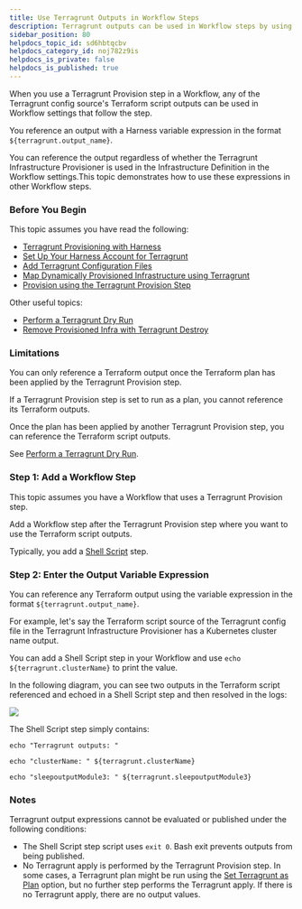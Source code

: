 ```yaml
---
title: Use Terragrunt Outputs in Workflow Steps
description: Terragrunt outputs can be used in Workflow steps by using the expression $\{terragrunt.output_name}.
sidebar_position: 80
helpdocs_topic_id: sd6hbtqcbv
helpdocs_category_id: noj782z9is
helpdocs_is_private: false
helpdocs_is_published: true
---
```


When you use a Terragrunt Provision step in a Workflow, any of the Terragrunt config source's Terraform script outputs can be used in Workflow settings that follow the step.

You reference an output with a Harness variable expression in the format `${terragrunt.output_name}`.

You can reference the output regardless of whether the Terragrunt Infrastructure Provisioner is used in the Infrastructure Definition in the Workflow settings.This topic demonstrates how to use these expressions in other Workflow steps.


### Before You Begin

This topic assumes you have read the following:

* [Terragrunt Provisioning with Harness](../concepts-cd/deployment-types/terragrunt-provisioning-with-harness.md)
* [Set Up Your Harness Account for Terragrunt](set-up-your-harness-account-for-terragrunt.md)
* [Add Terragrunt Configuration Files](add-terragrunt-configuration-files.md)
* [Map Dynamically Provisioned Infrastructure using Terragrunt](map-terragrunt-infrastructure.md)
* [Provision using the Terragrunt Provision Step](provision-using-the-terragrunt-provision-step.md)

Other useful topics:

* [Perform a Terragrunt Dry Run](perform-a-terragrunt-dry-run.md)
* [Remove Provisioned Infra with Terragrunt Destroy](remove-provisioned-infra-with-terragrunt-destroy.md)

### Limitations

You can only reference a Terraform output once the Terraform plan has been applied by the Terragrunt Provision step.

If a Terragrunt Provision step is set to run as a plan, you cannot reference its Terraform outputs.

Once the plan has been applied by another Terragrunt Provision step, you can reference the Terraform script outputs.

See [Perform a Terragrunt Dry Run](perform-a-terragrunt-dry-run.md).

### Step 1: Add a Workflow Step

This topic assumes you have a Workflow that uses a Terragrunt Provision step.

Add a Workflow step after the Terragrunt Provision step where you want to use the Terraform script outputs.

Typically, you add a [Shell Script](../model-cd-pipeline/workflows/capture-shell-script-step-output.md) step.

### Step 2: Enter the Output Variable Expression

You can reference any Terraform output using the variable expression in the format `${terragrunt.output_name}`.

For example, let's say the Terraform script source of the Terragrunt config file in the Terragrunt Infrastructure Provisioner has a Kubernetes cluster name output.

You can add a Shell Script step in your Workflow and use `echo ${terragrunt.clusterName}` to print the value.

In the following diagram, you can see two outputs in the Terraform script referenced and echoed in a Shell Script step and then resolved in the logs:

![](./static/use-terragrunt-outputs-in-workflow-steps-00\.png)

The Shell Script step simply contains:


```
echo "Terragrunt outputs: "   
  
echo "clusterName: " ${terragrunt.clusterName}  
  
echo "sleepoutputModule3: " ${terragrunt.sleepoutputModule3}
```
### Notes

Terragrunt output expressions cannot be evaluated or published under the following conditions:

* The Shell Script step script uses `exit 0`. Bash exit prevents outputs from being published.
* No Terragrunt apply is performed by the Terragrunt Provision step. In some cases, a Terragrunt plan might be run using the [Set Terragrunt as Plan](perform-a-terragrunt-dry-run.md) option, but no further step performs the Terragrunt apply. If there is no Terragrunt apply, there are no output values.

